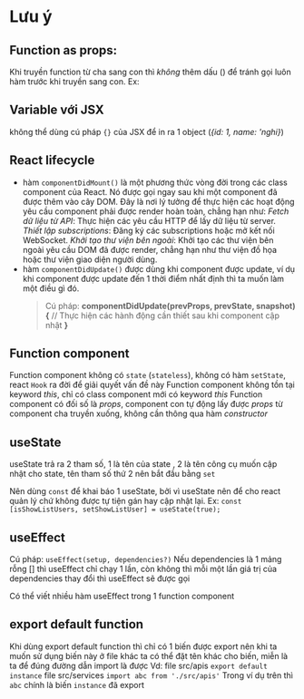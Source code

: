 # Lưu ý

## Function as props:

Khi truyền function từ cha sang con thì _không_ thêm dấu () để tránh gọi luôn hàm trước khi truyền sang con.
Ex: <DisplayInfo listUser={this.state.listUser} handleAddNewUser={this.handleAddNewUser} />

## Variable với JSX

không thể dùng cú pháp `{}` của JSX để in ra 1 object (_{id: 1, name: 'nghi}_)

## React lifecycle

- hàm `componentDidMount()` là một phương thức vòng đời trong các class component của React. Nó được gọi ngay sau khi một component đã được thêm vào cây DOM. Đây là nơi lý tưởng để thực hiện các hoạt động yêu cầu component phải được render hoàn toàn, chẳng hạn như:
  _Fetch dữ liệu từ API_: Thực hiện các yêu cầu HTTP để lấy dữ liệu từ server.
  _Thiết lập subscriptions_: Đăng ký các subscriptions hoặc mở kết nối WebSocket.
  _Khởi tạo thư viện bên ngoài_: Khởi tạo các thư viện bên ngoài yêu cầu DOM đã được render, chẳng hạn như thư viện đồ họa hoặc thư viện giao diện người dùng.
- hàm `componentDidUpdate()` được dùng khi component được update, ví dụ khi component được update đến 1 thời điểm nhất định thì ta muốn làm một điều gì đó.
  > Cú pháp: **componentDidUpdate(prevProps, prevState, snapshot) {**
          // Thực hiện các hành động cần thiết sau khi component cập nhật
  **}**

## Function component

Function component không có `state` (`stateless`), không có hàm `setState`, react `Hook` ra đời để giải quyết vấn đề này
Function component không tồn tại keyword _this_, chỉ có class component mới có keyword _this_
Function component có đối số là _props_, component con tự động lấy được _props_ từ component cha truyền xuống, không cần thông qua hàm _constructor_

## useState

useState trả ra 2 tham số, 1 là tên của state , 2 là tên công cụ muốn cập nhật cho state, tên tham số thứ 2 nên bắt đầu bằng `set`

Nên dùng `const` để khai báo 1 useState, bởi vì useState nên để cho react quản lý chứ không được tự tiện gán hay cập nhật lại.
Ex: `const [isShowListUsers, setShowListUser] = useState(true);`

## useEffect

Cú pháp: `useEffect(setup, dependencies?)`
Nếu dependencies là 1 mảng rỗng [] thì useEffect chỉ chạy 1 lần, còn không thì mỗi một lần giá trị của dependencies thay đổi thì useEffect sẽ được gọi

Có thể viết nhiều hàm useEffect trong 1 function component

## export default function

Khi dùng export default function thì chỉ có 1 biến được export nên khi ta muốn sử dụng biến này ở file khác ta có thể đặt tên khác cho biến, miễn là ta để đúng đường dẫn import là được
Vd: file src/apis
`export default instance`
file src/services
`import abc from './src/apis'`
Trong ví dụ trên thì `abc` chính là biến `instance` đã export
